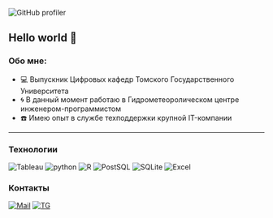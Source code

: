 ![GitHub profiler](https://github.com/user-attachments/assets/05c85c2a-cbda-4c1f-a98a-b81a3813932c)
## Hello world :vulcan_salute:
### Обо мне:
- :computer: Выпускник Цифровых кафедр Томского Государственного Университета
- :cyclone: В данный момент работаю в Гидрометеоролическом центре инженером-программистом
- :telephone: Имею опыт в службе техподдержки крупной IT-компании
___

### Технологии
![Tableau](https://img.shields.io/badge/Tableau-E97627?style=flat&logo=Tableau&logoColor=white)
![python](https://img.shields.io/badge/Python-14354C?style=flat&logo=python&logoColor=white)
![R](https://img.shields.io/badge/R-276DC3?style=flat&logo=r&logoColor=white)
![PostSQL](https://img.shields.io/badge/PostgreSQL-316192?style=flat&logo=postgresql&logoColor=white)
![SQLite](https://img.shields.io/badge/SQLite-07405E?style=flat&logo=sqlite&logoColor=white)
![Excel](https://img.shields.io/badge/Microsoft_Excel-217346?style=flat&logo=microsoft-excel&logoColor=white)

### Контакты
[![Mail](https://img.shields.io/badge/Mail-D14836?style=for-the-badge&logo=gmail&logoColor=white)](mailto:fedoraland@yandex.ru)
[![TG](https://img.shields.io/badge/Telegram-2CA5E0?style=for-the-badge&logo=telegram&logoColor=white)]()
